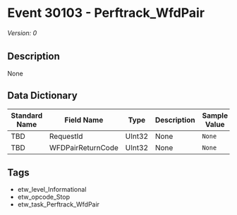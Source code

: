 # Event 30103 - Perftrack_WfdPair
###### Version: 0

## Description
None

## Data Dictionary
|Standard Name|Field Name|Type|Description|Sample Value|
|---|---|---|---|---|
|TBD|RequestId|UInt32|None|`None`|
|TBD|WFDPairReturnCode|UInt32|None|`None`|

## Tags
* etw_level_Informational
* etw_opcode_Stop
* etw_task_Perftrack_WfdPair